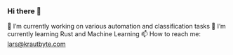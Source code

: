 ### Hi there 👋

🔭 I’m currently working on various automation and classification tasks
🌱 I’m currently learning Rust and Machine Learning
📫 How to reach me: lars@krautbyte.com
